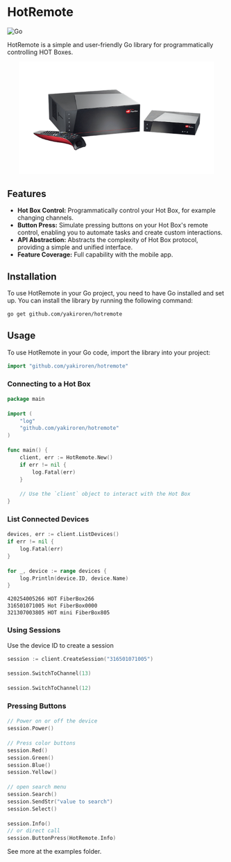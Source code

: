 # HotRemote

![Go](https://img.shields.io/badge/Language-Go-00ADD8.svg)

HotRemote is a simple and user-friendly Go library for programmatically controlling HOT
Boxes.

<p align="center">
  <img src="assets/Fiber-mini-clean.png" width="450"/>
</p>

## Features

- **Hot Box Control:** Programmatically control your Hot Box, for example changing channels.
- **Button Press:** Simulate pressing buttons on your Hot Box's remote control, enabling you to automate
  tasks and create custom interactions.
- **API Abstraction:** Abstracts the complexity of Hot Box protocol, providing a simple and unified interface.
- **Feature Coverage:** Full capability with the mobile app.

## Installation

To use HotRemote in your Go project, you need to have Go installed and set up. You can install the library by running
the following command:

```bash
go get github.com/yakiroren/hotremote
```

## Usage

To use HotRemote in your Go code, import the library into your project:

```go
import "github.com/yakiroren/hotremote"
```

### Connecting to a Hot Box

```go
package main

import (
	"log"
	"github.com/yakiroren/hotremote"
)

func main() {
	client, err := HotRemote.New()
	if err != nil {
		log.Fatal(err)
	}

	// Use the `client` object to interact with the Hot Box
}
```

### List Connected Devices

```go
devices, err := client.ListDevices()
if err != nil {
    log.Fatal(err)
}

for _, device := range devices {
    log.Println(device.ID, device.Name)
}
```

```text
420254005266 HOT FiberBox266
316501071005 Hot FiberBox0000
321307003805 HOT mini FiberBox805
```

### Using Sessions

Use the device ID to create a session

```go
session := client.CreateSession("316501071005")

session.SwitchToChannel(13)

session.SwitchToChannel(12)
```

### Pressing Buttons

```go
// Power on or off the device
session.Power()

// Press color buttons
session.Red()
session.Green()
session.Blue()
session.Yellow()

// open search menu
session.Search()
session.SendStr("value to search")
session.Select()

session.Info()
// or direct call
session.ButtonPress(HotRemote.Info)
```

See more at the examples folder.